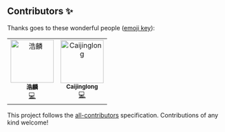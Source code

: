 
## Contributors ✨

Thanks goes to these wonderful people ([emoji key](https://allcontributors.org/docs/en/emoji-key)):

<!-- ALL-CONTRIBUTORS-LIST:START - Do not remove or modify this section -->
<!-- prettier-ignore-start -->
<!-- markdownlint-disable -->
<table>
  <tr>
    <td align="center"><a href="https://github.com/gwuhaolin"><img src="https://avatars2.githubusercontent.com/u/5773264?v=4" width="100px;" alt="浩麟"/><br /><sub><b>浩麟</b></sub></a><br /><a href="https://github.com/caijinglong/flutter_ijkplayer/commits?author=gwuhaolin" title="Code">💻</a></td>
    <td align="center"><a href="https://www.kikt.top"><img src="https://avatars0.githubusercontent.com/u/14145407?v=4" width="100px;" alt="Caijinglong"/><br /><sub><b>Caijinglong</b></sub></a><br /><a href="https://github.com/caijinglong/flutter_ijkplayer/commits?author=CaiJingLong" title="Code">💻</a></td>
  </tr>
</table>

<!-- markdownlint-enable -->
<!-- prettier-ignore-end -->
<!-- ALL-CONTRIBUTORS-LIST:END -->

This project follows the [all-contributors](https://github.com/all-contributors/all-contributors) specification. Contributions of any kind welcome!